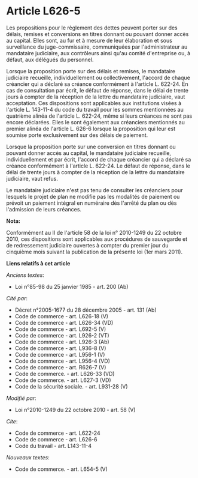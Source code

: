 # Article L626-5

Les propositions pour le règlement des dettes peuvent porter sur des délais, remises et conversions en titres donnant ou
pouvant donner accès au capital. Elles sont, au fur et à mesure de leur élaboration et sous surveillance du juge-commissaire,
communiquées par l'administrateur au mandataire judiciaire, aux contrôleurs ainsi qu'au comité d'entreprise ou, à défaut, aux
délégués du personnel. 

Lorsque la proposition porte sur des délais et remises, le mandataire judiciaire recueille, individuellement ou
collectivement, l'accord de chaque créancier qui a déclaré sa créance conformément à l'article L. 622-24. En cas de
consultation par écrit, le défaut de réponse, dans le délai de trente jours à compter de la réception de la lettre du
mandataire judiciaire, vaut acceptation. Ces dispositions sont applicables aux institutions visées à l'article L. 143-11-4 du
code du travail pour les sommes mentionnées au quatrième alinéa de l'article L. 622-24, même si leurs créances ne sont pas
encore déclarées. Elles le sont également aux créanciers mentionnés au premier alinéa de l'article L. 626-6 lorsque la
proposition qui leur est soumise porte exclusivement sur des délais de paiement. 

Lorsque la proposition porte sur une conversion en titres donnant ou pouvant donner accès au capital, le mandataire
judiciaire recueille, individuellement et par écrit, l'accord de chaque créancier qui a déclaré sa créance conformément à
l'article L. 622-24. Le défaut de réponse, dans le délai de trente jours à compter de la réception de la lettre du mandataire
judiciaire, vaut refus. 

Le mandataire judiciaire n'est pas tenu de consulter les créanciers pour lesquels le projet de plan ne modifie pas les
modalités de paiement ou prévoit un paiement intégral en numéraire dès l'arrêté du plan ou dès l'admission de leurs créances.

**Nota:**

Conformément au II de l'article 58 de la loi n° 2010-1249 du 22 octobre 2010, ces dispositions sont applicables aux
procédures de sauvegarde et de redressement judiciaire ouvertes à compter du premier jour du cinquième mois suivant la
publication de la présente loi (1er mars 2011).

**Liens relatifs à cet article**

_Anciens textes_:

  - Loi n°85-98 du 25 janvier 1985 - art. 200 (Ab)

_Cité par_:

  - Décret n°2005-1677 du 28 décembre 2005 - art. 131 (Ab)
  - Code de commerce - art. L626-18 (V)
  - Code de commerce - art. L626-34 (VD)
  - Code de commerce - art. L692-5 (V)
  - Code de commerce - art. L926-2 (VT)
  - Code de commerce - art. L926-3 (Ab)
  - Code de commerce - art. L936-8 (V)
  - Code de commerce - art. L956-1 (V)
  - Code de commerce - art. L956-4 (VD)
  - Code de commerce - art. R626-7 (V)
  - Code de commerce. - art. L626-33 (VD)
  - Code de commerce. - art. L627-3 (VD)
  - Code de la sécurité sociale. - art. L931-28 (V)

_Modifié par_:

  - Loi n°2010-1249 du 22 octobre 2010 - art. 58 (V)

_Cite_:

  - Code de commerce - art. L622-24
  - Code de commerce - art. L626-6
  - Code du travail - art. L143-11-4

_Nouveaux textes_:

  - Code de commerce. - art. L654-5 (V)

